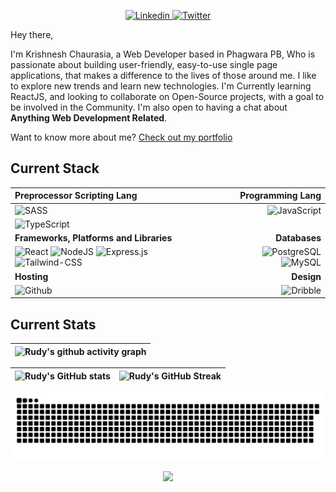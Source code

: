 <!-- [![Rudy's GitHub Banner](./assets/GithubBanner.png)](https://github.com/Rudy45KC/Portfolio-Krishnesh-Chaurasia)
 -->
<p align="center">
  <a href="https://www.linkedin.com/in/krishnesh-chaurasia-36a893215/">
    <img src="https://img.shields.io/badge/krishnesh-%230077B5.svg?style=for-the-badge&logo=linkedin&logoColor=white" alt="Linkedin" />
 </a>
<a href="https://twitter.com/_rudy45kc">
    <img src="https://img.shields.io/badge/-rudy45kc-%231DA1F2.svg?style=for-the-badge&logo=Twitter&logoColor=white" alt="Twitter" />
 </a>

Hey there,

I'm Krishnesh Chaurasia, a Web Developer based in Phagwara PB, Who is passionate about building user-friendly, easy-to-use single page applications, that makes a difference to the lives of those around me. I like to explore new trends and learn new technologies. I'm Currently learning ReactJS, and looking to collaborate on Open-Source projects, with a goal to be involved in the Community. I'm also open to having a chat about **Anything Web Development Related**.

Want to know more about me? [Check out my portfolio](https://github.com/Rudy45KC/Portfolio-Krishnesh-Chaurasia)

## Current Stack

| Preprocessor Scripting Lang | Programming Lang |
| :--- | ---: |
| ![SASS](https://img.shields.io/badge/SASS-hotpink.svg?style=for-the-badge&logo=SASS&logoColor=white) | ![JavaScript](https://img.shields.io/badge/javascript-%23323330.svg?style=for-the-badge&logo=javascript&logoColor=%23F7DF1E) | 
![TypeScript](https://img.shields.io/badge/typescript-%23323330.svg?style=for-the-badge&logo=typescript&logoColor=blue) |
| **Frameworks, Platforms and Libraries** | **Databases** |
| ![React](https://img.shields.io/badge/react-%2320232a.svg?style=for-the-badge&logo=react&logoColor=%2361DAFB)   ![NodeJS](https://img.shields.io/badge/node.js-6DA55F?style=for-the-badge&logo=node.js&logoColor=white) ![Express.js](https://img.shields.io/badge/express.js-%23404d59.svg?style=for-the-badge&logo=express&logoColor=%2361DAFB) ![Tailwind-CSS](https://img.shields.io/badge/tailwind-css-DB7093?style=for-the-badge&logo=tailwind-css&logoColor=white)  | ![PostgreSQL](https://img.shields.io/badge/PostgreSQL-%234ea94b.svg?style=for-the-badge&logo=PostgreSQL&logoColor=white) ![MySQL](https://img.shields.io/badge/mysql-%2300f.svg?style=for-the-badge&logo=mysql&logoColor=white) |
| **Hosting** | **Design**|
| ![Github](https://img.shields.io/badge/github-%23039BE5.svg?style=for-the-badge&logo=github) | ![Dribble](https://img.shields.io/badge/dribble-%23F24E1E.svg?style=for-the-badge&logo=dribble&logoColor=white) |

## Current Stats

|   ![Rudy's github activity graph](https://github-readme-activity-graph.cyclic.app/graph?username=rudy45kc&theme=rogue)
| :---: |

| ![Rudy's GitHub stats](https://github-readme-stats.vercel.app/api?username=rudy45kc&show_icons=true&theme=city_lights) | ![Rudy's GitHub Streak](https://github-readme-streak-stats.herokuapp.com/?user=rudy45kc&theme=city-lights) |
| :---: | :---: |
 
 <picture>
  <source media="(prefers-color-scheme: light)" srcset="https://github.com/sauravhathi/sauravhathi/blob/output/github-contribution-grid-snake.svg">
  <source media="(prefers-color-scheme: light)" srcset="https://github.com/sauravhathi/sauravhathi/blob/output/github-contribution-grid-snake-dark.svg">
  <img alt="github-snake" src="https://github.com/sauravhathi/sauravhathi/blob/output/github-contribution-grid-snake-dark.svg">
</picture>

 <p align="center"><img src="https://bravo68web.me/images/header_.png"></p>
 

